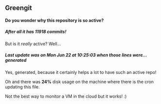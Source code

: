 ## Greengit

#### Do you wonder why this repository is so active?

##### After all it has 11918 commits!

But is it *really* active? Well...

##### Last update was on Mon Jun 22 at 10:25:03 when those lines were... generated

Yes, generated, because it certainly helps a lot to have such an active repo!

Oh and there was **24%** disk usage on the machine
where there is the cron updating this file.

Not the best way to monitor a VM in the cloud but it works! :)
